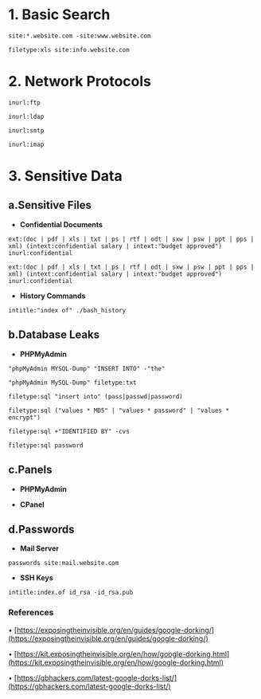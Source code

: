# 1. Basic Search

`site:*.website.com -site:www.website.com`

`filetype:xls site:info.website.com`

# 2. Network Protocols

`inurl:ftp`

`inurl:ldap`

`inurl:smtp`

`inurl:imap`

# 3. Sensitive Data

## a.Sensitive Files

* **Confidential Documents**

`ext:(doc | pdf | xls | txt | ps | rtf | odt | sxw | psw | ppt | pps | xml) (intext:confidential salary | intext:"budget approved") inurl:confidential`

`ext:(doc | pdf | xls | txt | ps | rtf | odt | sxw | psw | ppt | pps | xml) (intext:confidential salary | intext:"budget approved") inurl:confidential`

* **History Commands**

`intitle:"index of" ./bash_history`

## b.Database Leaks

* **PHPMyAdmin**

`"phpMyAdmin MYSQL-Dump" "INSERT INTO" -"the"`

`"phpMyAdmin MySQL-Dump" filetype:txt`

`filetype:sql "insert into" (pass|passwd|password)`

`filetype:sql ("values * MD5" | "values * password" | "values * encrypt")`

`filetype:sql +"IDENTIFIED BY" -cvs`

`filetype:sql password`

## c.Panels

* **PHPMyAdmin**


* **CPanel**


## d.Passwords

* **Mail Server**

`passwords site:mail.website.com`

* **SSH Keys**

`intitle:index.of id_rsa -id_rsa.pub`

### References

• [https://exposingtheinvisible.org/en/guides/google-dorking/](https://exposingtheinvisible.org/en/guides/google-dorking/)

• [https://kit.exposingtheinvisible.org/en/how/google-dorking.html](https://kit.exposingtheinvisible.org/en/how/google-dorking.html)

• [https://gbhackers.com/latest-google-dorks-list/](https://gbhackers.com/latest-google-dorks-list/)